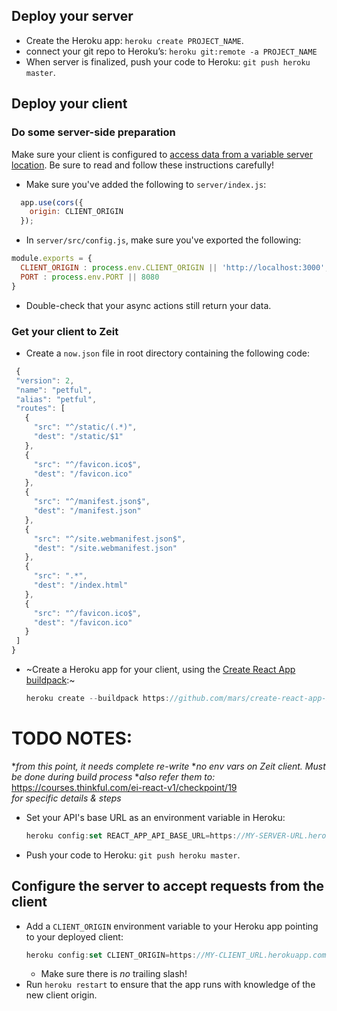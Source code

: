 ## Deploy your server

* Create the Heroku app: `heroku create PROJECT_NAME`.
* connect your git repo to Heroku’s: `heroku git:remote -a PROJECT_NAME`
* When server is finalized, push your code to Heroku: `git push heroku master`.

## Deploy your client

### Do some server-side preparation

Make sure your client is configured to [access data from a variable server location](https://courses.thinkful.com/react-001v3/assignment/1.2.1). Be sure to read and follow these instructions carefully!
  * Make sure you've added the following to `server/index.js`:
  ```js
    app.use(cors({
      origin: CLIENT_ORIGIN
    });
  ```
  * In `server/src/config.js`, make sure you've exported the following:
  ```js
  module.exports = {
    CLIENT_ORIGIN : process.env.CLIENT_ORIGIN || 'http://localhost:3000',
    PORT : process.env.PORT || 8080
  }
  ```
  * Double-check that your async actions still return your data.
  
### Get your client to Zeit

* Create a `now.json` file in root directory containing the following code:

```js
 {
 "version": 2,
 "name": "petful",
 "alias": "petful",
 "routes": [
   {
     "src": "^/static/(.*)",
     "dest": "/static/$1"
   },
   {
     "src": "^/favicon.ico$",
     "dest": "/favicon.ico"
   },
   {
     "src": "^/manifest.json$",
     "dest": "/manifest.json"
   },
   {
     "src": "^/site.webmanifest.json$",
     "dest": "/site.webmanifest.json"
   },
   {
     "src": ".*",
     "dest": "/index.html"
   },
   {
     "src": "^/favicon.ico$",
     "dest": "/favicon.ico"
   }
 ]
}


```
* ~Create a Heroku app for your client, using the [Create React App buildpack](https://github.com/mars/create-react-app-buildpack):~
  ```js
  heroku create --buildpack https://github.com/mars/create-react-app-buildpack.git
  ```

# TODO NOTES:
*_from this point, it needs complete re-write_
*_no env vars on Zeit client. Must be done during build process_
*_also refer them to:_ 
https://courses.thinkful.com/ei-react-v1/checkpoint/19  
_for specific details & steps_

* Set your API's base URL as an environment variable in Heroku: 
  ```js
  heroku config:set REACT_APP_API_BASE_URL=https://MY-SERVER-URL.herokuapp.com/api
  ```

* Push your code to Heroku: `git push heroku master`.

## Configure the server to accept requests from the client

* Add a `CLIENT_ORIGIN` environment variable to your Heroku app pointing to your deployed client:
  ```js
  heroku config:set CLIENT_ORIGIN=https://MY-CLIENT_URL.herokuapp.com
  ```
  * Make sure there is _no_ trailing slash!
* Run `heroku restart` to ensure that the app runs with knowledge of the new client origin.

